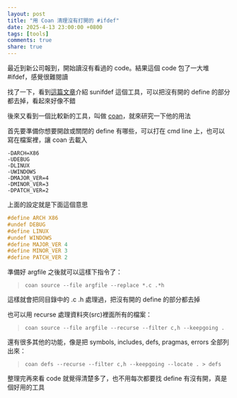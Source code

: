 ```yaml
---
layout: post
title: "用 Coan 清理沒有打開的 #ifdef"
date: 2025-4-13 23:00:00 +0800
tags: [tools]
comments: true
share: true
---
```


最近到新公司報到，開始讀沒有看過的 code。結果這個 code 包了一大堆 #ifdef，感覺很難閱讀

找了一下，看到[這篇文章][sunifdef]介紹 sunifdef 這個工具，可以把沒有開的 define 的部分都去掉，看起來好像不錯

後來又看到一個比較新的工具，叫做 [coan][coan]，就來研究一下他的用法

首先要準備你想要開啟或關閉的 define 有哪些，可以打在 cmd line 上，也可以寫在檔案裡，讓 coan 去載入

```
-DARCH=X86
-UDEBUG
-DLINUX
-UWINDOWS
-DMAJOR_VER=4
-DMINOR_VER=3
-DPATCH_VER=2
```

上面的設定就是下面這個意思

```C
#define ARCH X86
#undef DEBUG
#define LINUX
#undef WINDOWS
#define MAJOR_VER 4
#define MINOR_VER 3
#define PATCH_VER 2
```

準備好 argfile 之後就可以這樣下指令了：

> `coan source --file argfile --replace *.c .*h`

這樣就會把同目錄中的 .c .h 處理過，把沒有開的 define 的部分都去掉

也可以用 recurse 處理資料夾(src)裡面所有的檔案：

> `coan source --file argfile --recurse --filter c,h --keepgoing .`

還有很多其他的功能，像是把 symbols, includes, defs, pragmas, errors 全部列出來：

> `coan defs --recurse --filter c,h --keepgoing --locate . > defs`

整理完再來看 code 就覺得清楚多了，也不用每次都要找 define 有沒有開，真是個好用的工具



[sunifdef]: https://goodspeedlee.blogspot.com/2018/09/sunifdef.html
[coan]: https://coan2.sourceforge.net/index.php?page=about
